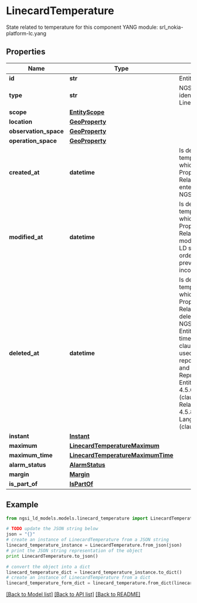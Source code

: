 # LinecardTemperature

State related to temperature for this component  YANG module: srl_nokia-platform-lc.yang 

## Properties

Name | Type | Description | Notes
------------ | ------------- | ------------- | -------------
**id** | **str** | Entity id.  | [optional] 
**type** | **str** | NGSI-LD Entity identifier. It has to be LinecardTemperature. | [default to 'LinecardTemperature']
**scope** | [**EntityScope**](EntityScope.md) |  | [optional] 
**location** | [**GeoProperty**](GeoProperty.md) |  | [optional] 
**observation_space** | [**GeoProperty**](GeoProperty.md) |  | [optional] 
**operation_space** | [**GeoProperty**](GeoProperty.md) |  | [optional] 
**created_at** | **datetime** | Is defined as the temporal Property at which the Entity, Property or Relationship was entered into an NGSI-LD system.  | [optional] [readonly] 
**modified_at** | **datetime** | Is defined as the temporal Property at which the Entity, Property or Relationship was last modified in an NGSI-LD system, e.g. in order to correct a previously entered incorrect value.  | [optional] [readonly] 
**deleted_at** | **datetime** | Is defined as the temporal Property at which the Entity, Property or Relationship was deleted from an NGSI-LD system.  Entity deletion timestamp. See clause 4.8 It is only used in notifications reporting deletions and in the Temporal Representation of Entities (clause 4.5.6), Properties (clause 4.5.7), Relationships (clause 4.5.8) and LanguageProperties (clause 5.2.32).  | [optional] [readonly] 
**instant** | [**Instant**](Instant.md) |  | [optional] 
**maximum** | [**LinecardTemperatureMaximum**](LinecardTemperatureMaximum.md) |  | [optional] 
**maximum_time** | [**LinecardTemperatureMaximumTime**](LinecardTemperatureMaximumTime.md) |  | [optional] 
**alarm_status** | [**AlarmStatus**](AlarmStatus.md) |  | [optional] 
**margin** | [**Margin**](Margin.md) |  | [optional] 
**is_part_of** | [**IsPartOf**](IsPartOf.md) |  | 

## Example

```python
from ngsi_ld_models.models.linecard_temperature import LinecardTemperature

# TODO update the JSON string below
json = "{}"
# create an instance of LinecardTemperature from a JSON string
linecard_temperature_instance = LinecardTemperature.from_json(json)
# print the JSON string representation of the object
print LinecardTemperature.to_json()

# convert the object into a dict
linecard_temperature_dict = linecard_temperature_instance.to_dict()
# create an instance of LinecardTemperature from a dict
linecard_temperature_form_dict = linecard_temperature.from_dict(linecard_temperature_dict)
```
[[Back to Model list]](../README.md#documentation-for-models) [[Back to API list]](../README.md#documentation-for-api-endpoints) [[Back to README]](../README.md)


